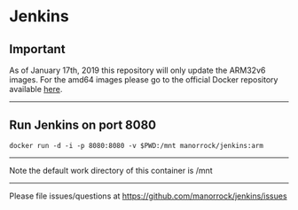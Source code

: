# Jenkins

## Important

As of January 17th, 2019 this repository will only update the ARM32v6 images.
For the amd64 images please go to the official Docker repository available
[here](https://hub.docker.com/r/jenkins/jenkins).

----

## Run Jenkins on port 8080

    docker run -d -i -p 8080:8080 -v $PWD:/mnt manorrock/jenkins:arm

----

Note the default work directory of this container is /mnt

----

Please file issues/questions at https://github.com/manorrock/jenkins/issues
